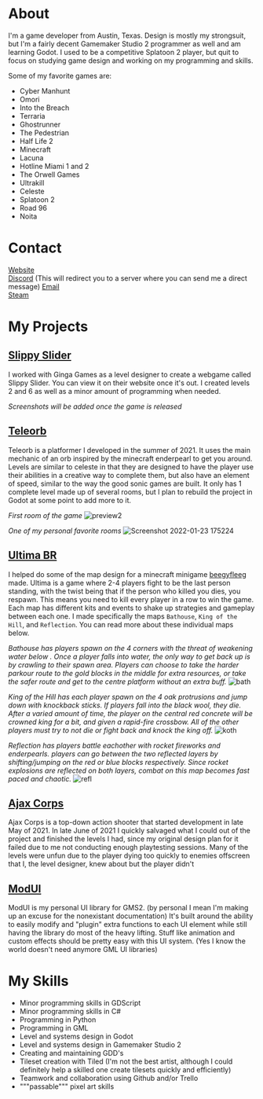 # About
I'm a game developer from Austin, Texas. Design is mostly my strongsuit, but I'm a fairly decent Gamemaker Studio 2 programmer as well and am learning Godot. I used to be a competitive Splatoon 2 player, but quit to focus on studying game design and working on my programming and skills.
  
 Some of my favorite games are:  
 - Cyber Manhunt
 - Omori
 - Into the Breach
 - Terraria
 - Ghostrunner
 - The Pedestrian
 - Half Life 2
 - Minecraft
 - Lacuna
 - Hotline Miami 1 and 2
 - The Orwell Games
 - Ultrakill
 - Celeste
 - Splatoon 2
 - Road 96
 - Noita
  
# Contact
[Website](https://firesquid6.github.io)  
[Discord](https://discord.gg/HCqHcRWRZE) (This will redirect you to a server where you can send me a direct message)
[Email](mailto:jonathandeiss2006@gmail.com)  
[Steam](https://steamcommunity.com/id/firesquid/)  
  
# My Projects
## [Slippy Slider](https://ginga.games/)
I worked with Ginga Games as a level designer to create a webgame called Slippy Slider. You can view it on their website once it's out. I created levels 2 and 6 as well as a minor amount of programming when needed.

*Screenshots will be added once the game is released*


## [Teleorb](https://github.com/FireSquid6/teleorb)
Teleorb is a platformer I developed in the summer of 2021. It uses the main mechanic of an orb inspired by the minecraft enderpearl to get you around. Levels are similar to celeste in that they are designed to have the player use their abilities in a creative way to complete them, but also have an element of speed, similar to the way the good sonic games are built. It only has 1 complete level made up of several rooms, but I plan to rebuild the project in Godot at some point to add more to it.
  
*First room of the game*
![preview2](https://user-images.githubusercontent.com/39541470/150703202-353c7248-21d2-4fca-a792-e7d8bf8fbc1b.png)
  
*One of my personal favorite rooms*
![Screenshot 2022-01-23 175224](https://user-images.githubusercontent.com/39541470/150703308-706506a0-ab20-41e0-bb5a-b6c31550a4f8.png)


 ## [Ultima BR](https://github.com/beegyfleeg/ultima)
 I helped do some of the map design for a minecraft minigame [beegyfleeg](https://github.com/beegyfleeg) made. Ultima is a game where 2-4 players fight to be the last person standing, with the twist being that if the person who killed you dies, you respawn. This means you need to kill every player in a row to win the game. Each map has different kits and events to shake up strategies and gameplay between each one. I made specifically the maps `Bathouse`, `King of the Hill`, and `Reflection`. You can read more about these individual maps below.
  
*Bathouse has players spawn on the 4 corners with the threat of weakening water below . Once a player falls into water, the only way to get back up is by crawling to their spawn area. Players can choose to take the harder parkour route to the gold blocks in the middle for extra resources, or take the safer route and get to the centre platform without an extra buff.*
![bath](https://user-images.githubusercontent.com/39541470/150703653-bd629833-f214-45fe-be8d-d15e22e562a9.png)

*King of the Hill has each player spawn on the 4 oak protrusions and jump down with knockback sticks. If players fall into the black wool, they die. After a varied amount of time, the player on the central red concrete will be crowned king for a bit, and given a rapid-fire crossbow. All of the other players must try to not die or fight back and knock the king off.*
![koth](https://user-images.githubusercontent.com/39541470/150703557-6a994be1-4dc8-4fd4-a6e6-99abf1c8ece9.png)

*Reflection has players battle eachother with rocket fireworks and enderpearls. players can go between the two reflected layers by shifting/jumping on the red or blue blocks respectively. Since rocket explosions are reflected on both layers, combat on this map becomes fast paced and chaotic.*
![refl](https://user-images.githubusercontent.com/39541470/150703828-bdb5f745-e63c-4abc-bb26-add6b68b4c98.png)
  
  
## [Ajax Corps](https://github.com/FireSquid6/ajax_corps)
Ajax Corps is a top-down action shooter that started development in late May of 2021. In late June of 2021 I quickly salvaged what I could out of the project and finished the levels I had, since my original design plan for it failed due to me not conducting enough playtesting sessions. Many of the levels were unfun due to the player dying too quickly to enemies offscreen that I, the level designer, knew about but the player didn't 
  
## [ModUI](https://github.com/FireSquid6/modui)
ModUI is my personal UI library for GMS2. (by personal I mean I'm making up an excuse for the nonexistant documentation) It's built around the ability to easily modify and "plugin" extra functions to each UI element while still having the library do most of the heavy lifting. Stuff like animation and custom effects should be pretty easy with this UI system. (Yes I know the world doesn't need anymore GML UI libraries)
  

# My Skills
- Minor programming skills in GDScript
- Minor programming skills in C#
- Programming in Python
- Programming in GML
- Level and systems design in Godot
- Level and systems design in Gamemaker Studio 2
- Creating and maintaining GDD's
- Tileset creation with Tiled (I'm not the best artist, although I could definitely help a skilled one create tilesets quickly and efficiently)
- Teamwork and collaboration using Github and/or Trello
- """passable""" pixel art skills
